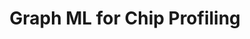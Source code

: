 ---
name: Lindsey Kostas
email: With questions for industry partners, email Suraj
photo: assets/images/lindsey-kostas.jpeg
website: https://www.linkedin.com/in/lindsey-kostas-a95115105/
domain: B12

industry: Qualcomm

title: Graph ML for Chip Profiling
bio: "Lindsey is a Senior Staff Machine Learning Engineer. She joined a nascent ML R&D team at Qualcomm in 2018 and since that time she has led multiple projects in ML-based CAD/EDA which have impacted global SoC design process for teams across the globe leading to significant savings in time-to-market, compute and NRE cost. She holds two granted and five pending patents related to this work and consults on a variety of ML-driven initiatives across the company in application ranging from digital and analog design to 5G to licensing. In 2021, she was honored by the Global Semiconductor Association (GSA) as the inaugural Female Up-And-Comer for her exceptional contributions toward the development, innovation, growth, and success in the semiconductor industry.<br><br>
Prior to joining Qualcomm, Lindsey was a 4-year scholarship athlete at Stanford University where she won two tennis national team championships and was honored as an Elite 89 Award Finalist. After graduating with distinction in Economics, she obtained her master’s degree in Computer Science with an emphasis in Artificial Intelligence from Stanford University. While in the master’s program Lindsey was a teaching assistant and a research associate for Chris Re and Jure Leskovic with an emphasis in deep representation learning. Her current research interests are building interpretable and explainable optimization solutions which combine traditional ML, generative AI, and classical algorithms and how to translate ML solutions into usable end-to-end tools."
description: "Machine Learning is becoming an increasingly necessary technique in the design of chips due to the end of Moore’s Law and the increased complexity of the process, functionality requirements, and design time limits. A circuit represents a complex graph with unique properties that do not exist in more common graph ML applications such as those for social networks or biologic entities. As a result, graph machine learning offers a powerful set of techniques to understand the fundamental properties of the chip design and thereby create better designs more quickly. This capstone will expose students to graph algorithms and graph ML through the exploration of unsupervised learning on chip designs and equip them with the skills to tackle arbitrary graph modeling tasks.<br>
Learning Objectives:<br>
-	Develop deep understanding of graph analysis techniques, both classical graph algorithms and machine learning approaches.<br>
-	Gain exposure to a variety of Graph ML architectures and their properties.<br>
-	Develop an intuition for selection of graph modeling architectures based on the characteristics of the underlying graph of interest.<br>
-	Explore custom architectures to handle complex graph structures.<br>
-	In the absence of ideal labels, learn how to develop and unsupervised ML solution or define proxy tasks for training a model with the desired properties.<br>
-	Learn the basics about chip design and ML for chip design.<br>
"
summer: "Go through the course at: https://web.stanford.edu/class/cs224w/<br>
Be familiar with pytorch, pytorch geometric, network x"
oldstudent: https://spencerrazor.github.io/walking-gcn/
prerequisites: Students will be most successful if they have experience with deep learning, graph algorithms/ML, data analysis techniques. Students will also benefit if they have a background or interest in chip/circuit design.
time: Monday 1-2PM, In-Person
style: Mentor team will be hands on, available for discussion outside of class and office hours. We will bring guest speakers/advisors as relevant.
seats: 8
tag: Applied Data Science
---